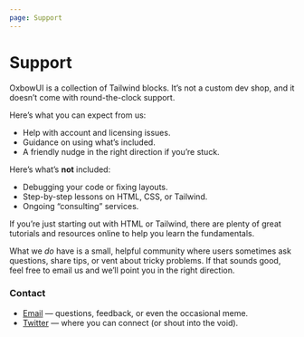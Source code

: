 ```yaml
---
page: Support
---
```


# Support

OxbowUI is a collection of Tailwind blocks. It’s not a custom dev shop, and it doesn’t come with round-the-clock support.

Here’s what you can expect from us:

- Help with account and licensing issues.
- Guidance on using what’s included.
- A friendly nudge in the right direction if you’re stuck.

Here’s what’s **not** included:

- Debugging your code or fixing layouts.
- Step-by-step lessons on HTML, CSS, or Tailwind.
- Ongoing “consulting” services.

If you’re just starting out with HTML or Tailwind, there are plenty of great tutorials and resources online to help you learn the fundamentals.

What we _do_ have is a small, helpful community where users sometimes ask questions, share tips, or vent about tricky problems. If that sounds good, feel free to email us and we’ll point you in the right direction.

### Contact

- [Email](mailto:michael@andreuzza.com) — questions, feedback, or even the occasional meme.
- [Twitter](https://twitter.com/mike_andreuzza) — where you can connect (or shout into the void).
